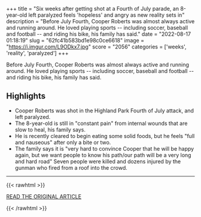 +++
title = "Six weeks after getting shot at a Fourth of July parade, an 8-year-old left paralyzed feels 'hopeless' and angry as new reality sets in"
description = "Before July Fourth, Cooper Roberts was almost always active and running around. He loved playing sports -- including soccer, baseball and football -- and riding his bike, his family has said."
date = "2022-08-17 01:18:19"
slug = "62fc41b583bd1e98c0ce6618"
image = "https://i.imgur.com/L9ODkx7.jpg"
score = "2056"
categories = ['weeks', 'reality', 'paralyzed']
+++

Before July Fourth, Cooper Roberts was almost always active and running around. He loved playing sports -- including soccer, baseball and football -- and riding his bike, his family has said.

## Highlights

- Cooper Roberts was shot in the Highland Park Fourth of July attack, and left paralyzed.
- The 8-year-old is still in "constant pain" from internal wounds that are slow to heal, his family says.
- He is recently cleared to begin eating some solid foods, but he feels "full and nauseous" after only a bite or two.
- The family says it is "very hard to convince Cooper that he will be happy again, but we want people to know his path/our path will be a very long and hard road" Seven people were killed and dozens injured by the gunman who fired from a roof into the crowd.

---

{{< rawhtml >}}
  <p class="article-category">
    <a target="_blank" href="https://www.cnn.com/2022/08/16/us/highland-park-shooting-cooper-roberts-physical-recovery/index.html">READ THE ORIGINAL ARTICLE</a>
  </p>
{{< /rawhtml >}}
